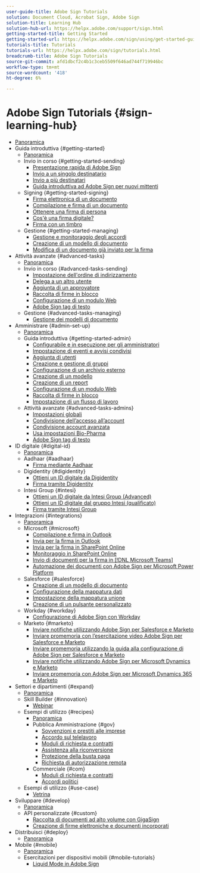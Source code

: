 ```yaml
---
user-guide-title: Adobe Sign Tutorials
solution: Document Cloud, Acrobat Sign, Adobe Sign
solution-title: Learning Hub
solution-hub-url: https://helpx.adobe.com/support/sign.html
getting-started-title: Getting Started
getting-started-url: https://helpx.adobe.com/sign/using/get-started-guide.html
tutorials-title: Tutorials
tutorials-url: https://helpx.adobe.com/sign/tutorials.html
breadcrumb-title: Adobe Sign Tutorials
source-git-commit: afd1dbcf2c4b1c3ceb5509f646ad744f719946bc
workflow-type: tm+mt
source-wordcount: '418'
ht-degree: 6%

---
```



# Adobe Sign Tutorials {#sign-learning-hub}

+ [Panoramica](overview.md)
+ Guida introduttiva {#getting-started}
   + [Panoramica](sign-beginner-tutorials/beginner-users-overview.md)
   + Invio in corso {#getting-started-sending}
      + [Presentazione rapida di Adobe Sign](sign-beginner-tutorials/quick-tour.md)
      + [Invio a un singolo destinatario](sign-beginner-tutorials/send-to-single-recipient.md)
      + [Invio a più destinatari](sign-beginner-tutorials/send-to-multiple-recipients.md)
      + [Guida introduttiva ad Adobe Sign per nuovi mittenti](sign-beginner-tutorials/new-sender.md)
   + Signing {#getting-started-signing}
      + [Firma elettronica di un documento](sign-beginner-tutorials/electronically-sign-a-document.md)
      + [Compilazione e firma di un documento](sign-beginner-tutorials/fill-and-sign.md)
      + [Ottenere una firma di persona](sign-beginner-tutorials/sign-in-person.md)
      + [Cos&#39;è una firma digitale?](sign-beginner-tutorials/sign-with-a-digital-signature.md)
      + [Firma con un timbro](sign-beginner-tutorials/sign-with-a-stamp.md)
   + Gestione {#getting-started-managing}
      + [Gestione e monitoraggio degli accordi](sign-beginner-tutorials/manage-and-track.md)
      + [Creazione di un modello di documento](https://experienceleague.adobe.com/docs/document-cloud-learn/sign-learning-hub/admin-set-up/getting-started-admin/create-a-template.html)
      + [Modifica di un documento già inviato per la firma](sign-beginner-tutorials/modify-in-flight.md)
+ Attività avanzate {#advanced-tasks}
   + [Panoramica](sign-advanced-users/advanced-users-overview.md)
   + Invio in corso {#advanced-tasks-sending}
      + [Impostazione dell&#39;ordine di indirizzamento](sign-advanced-users/setting-up-routing.md)
      + [Delega a un altro utente](sign-advanced-users/delegate-signature.md)
      + [Aggiunta di un approvatore](sign-advanced-users/add-an-approver.md)
      + [Raccolta di firme in blocco](https://experienceleague.adobe.com/docs/document-cloud-learn/sign-learning-hub/admin-set-up/getting-started-admin/megasign.html)
      + [Configurazione di un modulo Web](https://experienceleague.adobe.com/docs/document-cloud-learn/sign-learning-hub/admin-set-up/getting-started-admin/webform.html)
      + [Adobe Sign tag di testo](https://experienceleague.adobe.com/docs/document-cloud-learn/sign-learning-hub/admin-set-up/advanced-tasks-admins/adobe-sign-text-tagging.html)
   + Gestione {#advanced-tasks-managing}
      + [Gestione dei modelli di documento](sign-advanced-users/edit-a-template.md)
+ Amministrare {#admin-set-up}
   + [Panoramica](admin/intro-admin-overview.md)
   + Guida introduttiva {#getting-started-admin}
      + [Configurabile e in esecuzione per gli amministratori](admin/up-and-running-admin.md)
      + [Impostazione di eventi e avvisi condivisi](admin/set-up-shared-events-and-alert.md)
      + [Aggiunta di utenti](admin/add-users-to-your-account.md)
      + [Creazione e gestione di gruppi](admin/create-and-manage-groups.md)
      + [Configurazione di un archivio esterno](admin/set-up-your-external-archive.md)
      + [Creazione di un modello](sign-advanced-users/create-a-template.md)
      + [Creazione di un report](admin/create-a-report.md)
      + [Configurazione di un modulo Web](sign-advanced-users/webform.md)
      + [Raccolta di firme in blocco](sign-advanced-users/megasign.md)
      + [Impostazione di un flusso di lavoro](admin/building-a-custom-workflow.md)
   + Attività avanzate {#advanced-tasks-admins}
      + [Impostazioni globali](admin/learn-about-global-settings.md)
      + [Condivisione dell’accesso all’account](admin/share-account-access.md)
      + [Condivisione account avanzata](admin/advanced-account-sharing.md)
      + [Usa impostazioni Bio-Pharma](admin/use-bio-pharma-settings.md)
      + [Adobe Sign tag di testo](sign-advanced-users/adobe-sign-text-tagging.md)
+ ID digitale {#digital-id}
   + [Panoramica](digitalid/digitalid-overview.md)
   + Aadhaar {#aadhaar}
      + [Firma mediante Aadhaar](digitalid/aadhaar-sign.md)
   + Digidentity {#digidentity}
      + [Ottieni un ID digitale da Digidentity](digitalid/digidentity-reg.md)
      + [Firma tramite Digidentity](digitalid/digidentity-sign.md)
   + Intesi Group {#intesi}
      + [Ottieni un ID digitale da Intesi Group (Advanced)](digitalid/intesi-advanced.md)
      + [Ottieni un ID digitale dal gruppo Intesi (qualificato)](digitalid/intesi-qualified.md)
      + [Firma tramite Intesi Group](digitalid/intesi-sign.md)
+ Integrazioni {#integrations}
   + [Panoramica](integrations/integrations-overview.md)
   + Microsoft {#microsoft}
      + [Compilazione e firma in Outlook](integrations/fill-and-sign-doc-microsoft-outlook.md)
      + [Invia per la firma in Outlook](integrations/send-for-signature-with-outlook.md)
      + [Invia per la firma in SharePoint Online](integrations/send-for-signature-with-sharepoint-online.md)
      + [Monitoraggio in SharePoint Online](integrations/track-an-agreement-with-sharepoint-online.md)
      + [Invio di documenti per la firma in [!DNL Microsoft Teams]](integrations/adobe-sign-teams-mortgage.md)
      + [Automazione dei documenti con Adobe Sign per Microsoft Power Platform](integrations/documentautomation.md)
   + Salesforce {#salesforce}
      + [Creazione di un modello di documento](integrations/create-an-agreement-template.md)
      + [Configurazione della mappatura dati](integrations/set-up-data-mapping.md)
      + [Impostazione della mappatura unione](integrations/set-up-merging-map.md)
      + [Creazione di un pulsante personalizzato](integrations/create-a-custom-button.md)
   + Workday {#workday}
      + [Configurazione di Adobe Sign con Workday](integrations/workday.md)
   + Marketo {#marketo}
      + [Inviare notifiche utilizzando Adobe Sign per Salesforce e Marketo](integrations/marketo-salesforce-sms.md)
      + [Inviare promemoria con l’esercitazione video Adobe Sign per Salesforce e Marketo](integrations/marketo-salesforce-reminder-video.md)
      + [Inviare promemoria utilizzando la guida alla configurazione di Adobe Sign per Salesforce e Marketo](integrations/marketo-salesforce-reminder.md)
      + [Inviare notifiche utilizzando Adobe Sign per Microsoft Dynamics e Marketo](integrations/marketo-dynamics-sms.md)
      + [Inviare promemoria con Adobe Sign per Microsoft Dynamics 365 e Marketo](integrations/marketo-dynamics-reminder.md)
+ Settori e dipartimenti {#expand}
   + [Panoramica](sign-usecase/expand-inspire-overview.md)
   + Skill Builder {#innovation}
      + [Webinar](sign-usecase/innovation-series.md)
   + Esempi di utilizzo {#recipes}
      + [Panoramica](sign-usecase/recipes.md)
      + Pubblica Amministrazione {#gov}
         + [Sovvenzioni e prestiti alle imprese](sign-usecase/usecasegovgrants.md)
         + [Accordo sul telelavoro](sign-usecase/usecasegovtelework.md)
         + [Moduli di richiesta e contratti](sign-usecase/usecasegovcontracts.md)
         + [Assistenza alla riconversione](sign-usecase/usecasegovreemployment.md)
         + [Protezione della busta paga](sign-usecase/usecasegovpaycheck.md)
         + [Richiesta di autorizzazione remota](sign-usecase/usecasegovremote.md)
      + Commerciale {#com}
         + [Moduli di richiesta e contratti](sign-usecase/usecasecomcontracts.md)
         + [Accordi politici](sign-usecase/usecasecompolicy.md)
   + Esempi di utilizzo {#use-case}
      + [Vetrina](sign-usecase/use-case-showcase.md)
+ Sviluppare {#develop}
   + [Panoramica](develop/develop-overview.md)
   + API personalizzate {#custom}
      + [Raccolta di documenti ad alto volume con GigaSign](develop/gigasign.md)
      + [Creazione di firme elettroniche e documenti incorporati](develop/embeddedesignature.md)
+ Distribuisci {#deploy}
   + [Panoramica](deploy-overview.md)
+ Mobile {#mobile}
   + [Panoramica](mobile/mobile-overview.md)
   + Esercitazioni per dispositivi mobili {#mobile-tutorials}
      + [Liquid Mode in Adobe Sign](mobile/liquidmode.md)
